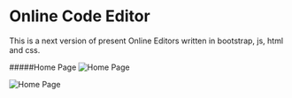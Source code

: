 # Online Code Editor
This is a next version of present Online Editors written in bootstrap, js, html and css.

#####Home Page 
![Home Page](https://github.com/Bhargavasumanth/Online_Code_Editor/assets/115168713/efad6191-b422-4e74-919e-b3f833511d3f)

![Home Page](https://github.com/Bhargavasumanth/Online_Code_Editor/assets/115168713/ac10a023-2bfe-4ce2-918f-c3fe6962caf6)
